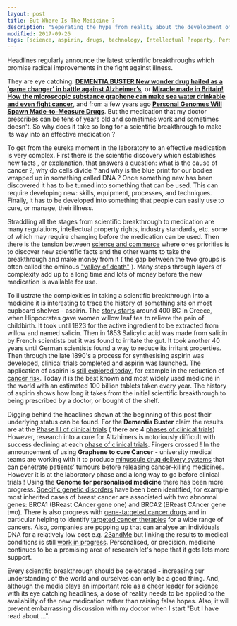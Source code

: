 ```yaml
---
layout: post
title: But Where Is The Medicine ?
description: "Seperating the hype from reality about the development of new medication"
modified: 2017-09-26
tags: [science, aspirin, drugs, technology, Intellectual Property, Personalised Medicine, Genome]
---
```


<p>Headlines regularly announce the latest scientific breakthroughs which promise radical improvements in the fight against illness.</p>

They are eye catching: <b>[DEMENTIA BUSTER New wonder drug hailed as a ‘game changer’ in battle against Alzheimer’s](https://www.thesun.co.uk/news/1706085/new-alzheimers-disease-drug-hailed-as-a-game-changer-in-battle-against-illness/)</b>, or
<b>[Miracle made in Britain! How the microscopic substance graphene can make sea water drinkable and even fight cancer](http://www.dailymail.co.uk/sciencetech/article-4381054/How-miracle-British-substance-cure-cancer.html)</b>, and from a few years ago <b>[Personal Genomes Will Spawn Made-to-Measure Drugs](http://news.nationalgeographic.com/news/human-genome-project-tenth-anniversary/)</b>. But the medication that my doctor prescribes can be tens of years old and sometimes work and sometimes doesn't. So why does it take so long for a scientific breakthrough to make its way into an effective medication ?

To get from the eureka moment in the laboratory to an effective medication is very complex. First there is the scientific discovery which establishes new facts , or explanation, that answers a question: what is the cause of cancer ?, why do cells divide ? and why is the blue print for our bodies wrapped up in something called DNA ? Once something new has been discovered it has to be turned into something that can be used. This can require developing new: skills, equipment, processes, and techniques. Finally, it has to be developed into something that people can easily use to cure, or manage, their illness.

Straddling all the stages from scientific breakthrough to medication are many regulations, intellectual property rights, industry standards, etc. some of which may require changing before the medication can be used. Then there is the tension between [science and commerce](https://hbr.org/2014/11/turn-your-science-into-a-business) where ones priorities is to discover new scientific facts and the other wants to take the breakthrough and make money from it ( the gap between the two groups is often called the ominous ["valley of death"](https://sciencebusiness.net/news/76083/How-to-bridge-the-Valley-of-Death) ). Many steps through layers of complexity add up to a long time and lots of money before the new medication is available for use.

To illustrate the complexities in taking a scientific breakthrough into a medicine it is interesting to trace the history of something sits on most cupboard shelves - aspirin. The
[story starts](http://www.aspirin-foundation.com/history-of-aspirin/aspirin-timeline/) around 400 BC in Greece, when Hippocrates gave women willow leaf tea to relieve the pain of childbirth.
It took until 1823 for the active ingredient to be extracted from willow and named salicin. Then in 1853 Salicylic acid was made from salicin by French scientists but it was found to irritate the gut. It took another 40 years until German scientists found a way to reduce its irritant properties. Then through the late 1890's a process for synthesising aspirin was developed, clinical trials completed and aspirin was launched. The application of aspirin is [still explored today](http://www.telegraph.co.uk/news/health/news/8184625/History-of-aspirin.html), for example in the reduction of [cancer risk](https://www.cancer.gov/about-cancer/causes-prevention/research/aspirin-cancer-risk). Today it is the best known and most widely used medicine in the world with an estimated 100 billion tablets taken every year. The history of aspirin shows how long it takes from the initial scientific breakthrough to being prescribed by a doctor, or bought of the shelf.

Digging behind the headlines shown at the beginning of this post their underlying status can be found. For the
<b> Dementia Buster</b> claim the results are at the
[Phase III of clinical trials](https://www.dddmag.com/article/2015/04/story-biogens-alzheimers-drug-aducanumab) ( there are 4 [phases of clinical trials](https://en.wikipedia.org/wiki/Phases_of_clinical_research))
However, research into a cure for Altzhimers is notoriously difficult with success declining at each [phase of clinical trials](https://alzres.biomedcentral.com/track/pdf/10.1186/alzrt269?site=alzres.biomedcentral.com). Fingers crossed ! In the announcement of using <b>Graphene to cure Cancer</b> - university medical teams are working with it to produce
[minuscule drug delivery systems](http://www.impactjournals.com/oncotarget/index.php?journal=oncotarget&page=article&op=view&path%5B%5D=3348&path%5B%5D=6631) that can penetrate patients’ tumours before releasing cancer-killing medicines. However it is at the laboratory phase and a long way to go before clinical trials ! Using the <b>Genome for personalised medicine</b> there has been more progress. [Specific genetic disorders](https://www.genome.gov/10001204/specific-genetic-disorders/) have been been identified, for example most inherited cases of breast cancer are associated with two abnormal genes: BRCA1 (BReast CAncer gene one) and BRCA2 (BReast CAncer gene two). There is also progress with [gene-targeted cancer drugs](https://www.forbes.com/sites/matthewherper/2017/06/03/a-new-cancer-drug-helped-almost-everyone-who-took-it-almost-heres-what-it-teaches-us/#49417db06b25) and in particular helping to identify [targeted cancer therapies](https://www.cancer.gov/about-cancer/treatment/types/targeted-therapies/targeted-therapies-fact-sheet) for a wide range of cancers.
Also, companies are popping up that can analyse an individuals DNA for a relatively low cost e.g. [23andMe](https://www.23andme.com/en-gb/) but linking the results to medical conditions is still [work in progress](http://www.tandfonline.com/doi/full/10.1080/20502877.2017.1314886). Personalised, or precision, medicine continues to be a promising area of research let's hope that it gets lots more support.

Every scientific breakthrough should be celebrated - increasing our understanding of the world and ourselves can only be a good thing. And, although the media plays an important role as a [cheer leader for science](http://www.creativitypost.com/science/cheerleading_with_an_agenda_how_the_press_covers_science) with its eye catching headlines, a dose of reality needs to be applied to the availability of the new medication rather than raising false hopes. Also, it will prevent embarrassing discussion with my doctor when I start "But I have read about ...".
